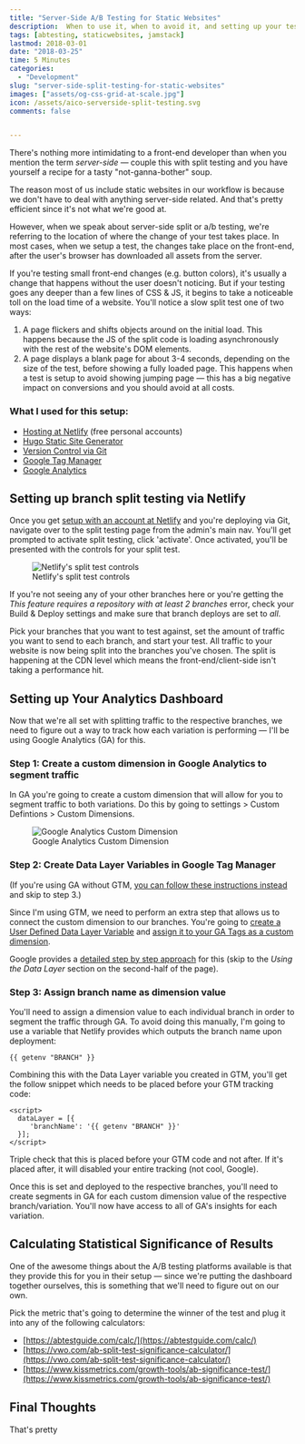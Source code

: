 ```yaml
---
title: "Server-Side A/B Testing for Static Websites"
description:  When to use it, when to avoid it, and setting up your testing stack.
tags: [abtesting, staticwebsites, jamstack]
lastmod: 2018-03-01
date: "2018-03-25"
time: 5 Minutes
categories:
  - "Development"
slug: "server-side-split-testing-for-static-websites" 
images: ["assets/og-css-grid-at-scale.jpg"]
icon: /assets/aico-serverside-split-testing.svg
comments: false


---
```


There's nothing more intimidating to a front-end developer than when you mention the term <i>server-side</i> — couple this with split testing and you have yourself a recipe for a tasty "not-ganna-bother" soup.

The reason most of us include static websites in our workflow is because we don't have to deal with anything server-side related. And that's pretty efficient since it's not what we're good at.

However, when we speak about server-side split or a/b testing, we're referring to the location of where the change of your test takes place. In most cases, when we setup a test, the changes take place on the front-end, after the user's browser has downloaded all assets from the server. 

If you're testing small front-end changes (e.g. button colors), it's usually a change that happens without the user doesn't noticing. But if your testing goes any deeper than a few lines of CSS & JS, it begins to take a noticeable toll on the load time of a website. You'll notice a slow split test one of two ways:

1. A page flickers and shifts objects around on the initial load. This happens because the JS of the split code is loading asynchronously with the rest of the website's DOM elements. 
2. A page displays a blank page for about 3-4 seconds, depending on the size of the test, before showing a fully loaded page. This happens when a test is setup to avoid showing jumping page — this has a big negative impact on conversions and you should avoid at all costs.



<!-- 
However, I've been playing around with idea of shifting my A/B testing approach from the client-side to the server-side for the sake of performance. Don't run away though, with the right setup, you 

Having my website hosted at [Netlify](https://www.netlify.com), I realized that they make it pretty easy to setup server-side testing through branch deployment via [Git](https://git-scm.com/). 

With the help of Google Tag Manager and Google Analytics, I went ahead and took it for a test drive. -->

<h3>What I used for this setup:</h3>

* [Hosting at Netlify](https://www.netlify.com) (free personal accounts) 
* [Hugo Static Site Generator](https://gohugo.io/)
* [Version Control via Git](https://git-scm.com/)
* [Google Tag Manager](http://www.googletagmanager.com/)
* [Google Analytics](https://analytics.google.com)

<h2>Setting up branch split testing via Netlify</h2>

Once you get [setup with an account at Netlify](https://www.netlify.com/blog/2016/09/29/a-step-by-step-guide-deploying-on-netlify/) and you're deploying via Git, navigate over to the split testing page from the admin's main nav. You'll get prompted to activate split testing, click 'activate'. Once activated, you'll be presented with the controls for your split test. 

<figure>
	<img src="/assets/netlify-split-test-controls.jpg" alt="Netlify's split test controls">
	<figcaption>Netlify's split test controls</figcaption>
</figure>

If you're not seeing any of your other branches here or you're getting the <i>This feature requires a repository with at least 2 branches</i> error, check your Build &amp; Deploy settings and make sure that branch deploys are set to <i>all</i>. 

Pick your branches that you want to test against, set the amount of traffic you want to send to each branch, and start your test. All traffic to your website is now being split into the branches you've chosen. The split is happening at the CDN level which means the front-end/client-side isn't taking a performance hit. 

<h2>Setting up Your Analytics Dashboard</h2>

Now that we're all set with splitting traffic to the respective branches, we need to figure out a way to track how each variation is performing — I'll be using Google Analytics (GA) for this.

<h3>Step 1: Create a custom dimension in Google Analytics to segment traffic</h3>

In GA you're going to create a custom dimension that will allow for you to segment traffic to both variations. Do this by going to settings > Custom Defintions > Custom Dimensions. 

<figure>
	<img src="/assets/ga-custom-dimension.jpg" alt="Google Analytics Custom Dimension"  class="img-border">
	<figcaption>Google Analytics Custom Dimension</figcaption>
</figure>






<h3>Step 2: Create Data Layer Variables in Google Tag Manager</h3>


(If you're using GA without GTM, [you can follow these instructions instead](https://developers.google.com/analytics/devguides/collection/gtagjs/custom-dims-mets) and skip to step 3.)

<!-- Since I'm using GTM, we need to perform an extra step that allows us to connect the custom dimension to our branches. 

Now that we have our dimensions created through Google Analytics we need to figure out a way to to assign the branch name as a dimension value. If you're using GA without GTM, the initial setup of assigning a dimension value on a page is quite simple and [thoroughly explained here](https://developers.google.com/analytics/devguides/collection/gtagjs/custom-dims-mets).  -->

Since I'm using GTM, we need to perform an extra step that allows us to connect the custom dimension to our branches. You're going to <a href="/assets/google-tag-manager-create-data-layer-variable.jpg" class="lightbox">create a User Defined Data Layer Variable</a> and <a href="/assets/google-tag-manager-add-custom-dimension.jpg" class="lightbox">assign it to your GA Tags as a custom dimension</a>.


Google provides a [detailed step by step approach](https://support.google.com/analytics/answer/6164990?hl=en) for this (skip to the  <i>Using the Data Layer</i> section on the second-half of the page).


<h3>Step 3: Assign branch name as dimension value</h3>

You'll need to assign a dimension value to each individual branch in order to segment the traffic through GA. To avoid doing this manually, I'm going to use a variable that Netlify provides which outputs the branch name upon deployment:

<pre class="language-markup"><code>{{ getenv "BRANCH" }}</code></pre>

Combining this with the Data Layer variable you created in GTM, you'll get the follow snippet which needs to be placed before your GTM tracking code:


<pre class="language-markup"><code>&lt;script&gt;
  dataLayer = [{
     'branchName': '{{ getenv "BRANCH" }}'
  }];
&lt;/script&gt;</code></pre>

Triple check that this is placed before your GTM code and not after. If it's placed after, it will disabled your entire tracking (not cool, Google).


Once this is set and deployed to the respective branches, you'll need to create segments in GA for each custom dimension value of the respective branch/variation. You'll now have access to all of GA's insights for each variation.

<h2>Calculating Statistical Significance of Results</h2>

One of the awesome things about the A/B testing platforms available is that they provide this for you in their setup — since we're putting the dashboard together ourselves, this is something that we'll need to figure out on our own. 

Pick the metric that's going to determine the winner of the test and plug it into any of the following calculators:

* [https://abtestguide.com/calc/](https://abtestguide.com/calc/)
* [https://vwo.com/ab-split-test-significance-calculator/](https://vwo.com/ab-split-test-significance-calculator/)
* [https://www.kissmetrics.com/growth-tools/ab-significance-test/](https://www.kissmetrics.com/growth-tools/ab-significance-test/)

<h2>Final Thoughts</h2>

That's pretty


